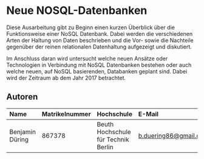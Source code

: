 # Neue NOSQL-Datenbanken

Diese Ausarbeitung gibt zu Beginn einen kurzen Überblick über die Funktionsweise einer NoSQL Datenbank. Dabei werden die verschiedenen Arten der Haltung von Daten beschrieben und die Vor- sowie die Nachteile gegenüber der reinen relationalen Datenhaltung aufgezeigt und diskutiert.

Im Anschluss daran wird untersucht welche neuen Ansätze oder Technologien in Verbindung mit NoSQL Datenbanken bestehen oder auch welche neuen, auf NoSQL basierenden, Databanken geplant sind. Dabei wird der Zeitraum ab dem Jahr 2017 betrachtet.

## Autoren

| Name            | Matrikelnummer | Hochschule                          | E-Mail                |
| :-------------- | :------------- | :---------------------------------- | :-------------------- |
| Benjamin Düring | 867378         | Beuth Hochschule für Technik Berlin | b.duering86@gmail.com |

